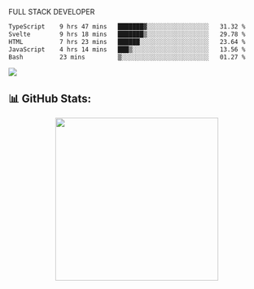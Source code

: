 FULL  STACK DEVELOPER


 <!--START_SECTION:waka-->

```txt
TypeScript    9 hrs 47 mins   ███████▓░░░░░░░░░░░░░░░░░   31.32 %
Svelte        9 hrs 18 mins   ███████▒░░░░░░░░░░░░░░░░░   29.78 %
HTML          7 hrs 23 mins   ██████░░░░░░░░░░░░░░░░░░░   23.64 %
JavaScript    4 hrs 14 mins   ███▒░░░░░░░░░░░░░░░░░░░░░   13.56 %
Bash          23 mins         ▒░░░░░░░░░░░░░░░░░░░░░░░░   01.27 %
```

<!--END_SECTION:waka-->



  <p align="start">
<a href="https://linkedin.com/in/Abhishek">
<img src="https://skillicons.dev/icons?i=cpp,java,python,html,css,js,postgres,mongodb,linux,bash,git,github,react,express,nodejs,nextjs,gcp,docker,vscode,postman,powershell,githubactions,&theme=dark&perline=10" />
</a>
</p>



## 📊 GitHub Stats:

 <div align="center">

 <!-- github streak start -->

<img width=320 src="https://github-readme-streak-stats.herokuapp.com/?user=Abhishek9503&layout=compact"  />

<!-- github streak end -->
